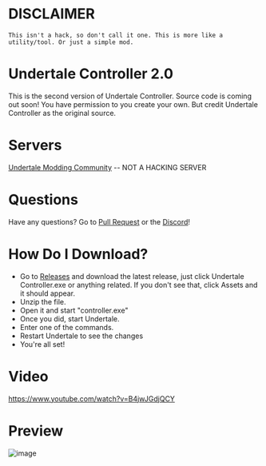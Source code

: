 # DISCLAIMER
``
This isn't a hack, so don't call it one. This is more like a utility/tool. Or just a simple mod.
``

# Undertale Controller 2.0
This is the second version of Undertale Controller. Source code is coming out soon! You have permission to you create your own. But credit Undertale Controller as the original source.

# Servers
[Undertale Modding Community](https://discord.gg/u6YAkNxq6P) -- NOT A HACKING SERVER

# Questions
Have any questions? Go to [Pull Request](https://github.com/Great-Hacking/Undertale-Controller-2.0/pulls) or the [Discord](https://discord.gg/KcYsGEwE)!

# How Do I Download?

- Go to [Releases](https://github.com/Great-Hacking/Undertale-Controller-2.0/releases) and download the latest release, just click Undertale Controller.exe or anything related. If you don't see that, click Assets and it should appear.
- Unzip the file.
- Open it and start "controller.exe"
- Once you did, start Undertale.
- Enter one of the commands.
- Restart Undertale to see the changes
- You're all set!

# Video
https://www.youtube.com/watch?v=B4jwJGdjQCY


# Preview
![image](https://user-images.githubusercontent.com/64395933/111560998-1abfe980-876a-11eb-9958-201fcac69134.png)
